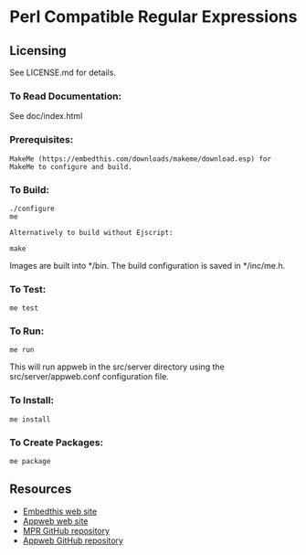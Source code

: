 Perl Compatible Regular Expressions
===

Licensing
---
See LICENSE.md for details.

### To Read Documentation:

  See doc/index.html

### Prerequisites:
    MakeMe (https://embedthis.com/downloads/makeme/download.esp) for MakeMe to configure and build.

### To Build:

    ./configure
    me

    Alternatively to build without Ejscript:

    make

Images are built into */bin. The build configuration is saved in */inc/me.h.

### To Test:

    me test

### To Run:

    me run

This will run appweb in the src/server directory using the src/server/appweb.conf configuration file.

### To Install:

    me install

### To Create Packages:

    me package

Resources
---
  - [Embedthis web site](https://embedthis.com/)
  - [Appweb web site](http://appwebserver.org/)
  - [MPR GitHub repository](http://github.com/embedthis/mpr)
  - [Appweb GitHub repository](http://github.com/embedthis/appweb)

